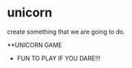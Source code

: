 # unicorn
create something that we are going to do.

**UNICORN GAME
* FUN TO PLAY IF YOU DARE!!!



